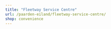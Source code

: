 ```yaml
---
title: "Fleetway Service Centre"
url: /paarden-eiland/fleetway-service-centre/
shop: convenience
---
```

